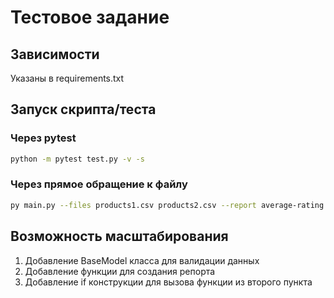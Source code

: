 # Тестовое задание

## Зависимости

Указаны в requirements.txt

## Запуск скрипта/теста

### Через pytest

```bash
python -m pytest test.py -v -s
```

### Через прямое обращение к файлу

```bash
py main.py --files products1.csv products2.csv --report average-rating
```

## Возможность масштабирования

1. Добавление BaseModel класса для валидации данных
2. Добавление функции для создания репорта
3. Добавление if конструкции для вызова функции из второго пункта
